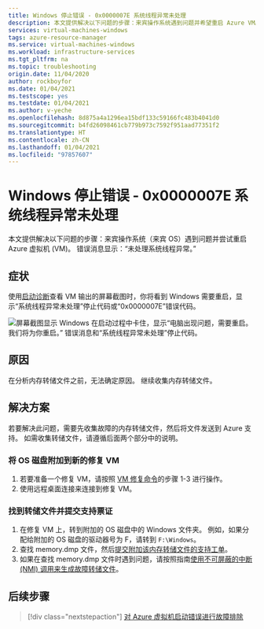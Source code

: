 ```yaml
---
title: Windows 停止错误 - 0x0000007E 系统线程异常未处理
description: 本文提供解决以下问题的步骤：来宾操作系统遇到问题并希望重启 Azure VM。 消息将声明系统线程异常待处理。
services: virtual-machines-windows
tags: azure-resource-manager
ms.service: virtual-machines-windows
ms.workload: infrastructure-services
ms.tgt_pltfrm: na
ms.topic: troubleshooting
origin.date: 11/04/2020
author: rockboyfor
ms.date: 01/04/2021
ms.testscope: yes
ms.testdate: 01/04/2021
ms.author: v-yeche
ms.openlocfilehash: 8d875a4a1296ea15bdf133c59166fc483b4041d0
ms.sourcegitcommit: b4fd26098461cb779b973c7592f951aad77351f2
ms.translationtype: HT
ms.contentlocale: zh-CN
ms.lasthandoff: 01/04/2021
ms.locfileid: "97857607"
---
```

<!--Verified successfully-->
# <a name="windows-stop-error---0x0000007e-system-thread-exception-not-handled"></a>Windows 停止错误 - 0x0000007E 系统线程异常未处理

本文提供解决以下问题的步骤：来宾操作系统（来宾 OS）遇到问题并尝试重启 Azure 虚拟机 (VM)。 错误消息显示：“未处理系统线程异常。”

## <a name="symptoms"></a>症状

使用[启动诊断](./boot-diagnostics.md)查看 VM 输出的屏幕截图时，你将看到 Windows 需要重启，显示“系统线程异常未处理”停止代码或“0x0000007E”错误代码。

![屏幕截图显示 Windows 在启动过程中卡住，显示“电脑出现问题，需要重启。 我们将为你重启。” 错误消息和“系统线程异常未处理”停止代码。](media/windows-stop-error-system-thread-exception-not-handled/windows-stop-error-system-thread-exception-not-handled-1.png)

## <a name="cause"></a>原因

在分析内存转储文件之前，无法确定原因。 继续收集内存转储文件。

## <a name="solution"></a>解决方案

若要解决此问题，需要先收集故障的内存转储文件，然后将文件发送到 Azure 支持。 如需收集转储文件，请遵循后面两个部分中的说明。

### <a name="attach-the-os-disk-to-a-new-repair-vm"></a>将 OS 磁盘附加到新的修复 VM

1. 若要准备一个修复 VM，请按照 [VM 修复命令](./repair-windows-vm-using-azure-virtual-machine-repair-commands.md)的步骤 1-3 进行操作。
1. 使用远程桌面连接来连接到修复 VM。

### <a name="locate-the-dump-file-and-submit-a-support-ticket"></a>找到转储文件并提交支持票证

1. 在修复 VM 上，转到附加的 OS 磁盘中的 Windows 文件夹。 例如，如果分配给附加的 OS 磁盘的驱动器号为 F，请转到 `F:\Windows`。
1. 查找 memory.dmp 文件，然后[提交附加该内存转储文件的支持工单](https://support.azure.cn/support/support-azure/)。
1. 如果在查找 memory.dmp 文件时遇到问题，请按照指南[使用不可屏蔽的中断 (NMI) 调用来生成故障转储文件](https://docs.microsoft.com/windows/client-management/generate-kernel-or-complete-crash-dump)。

<!--Not Available on [NMI calls in Azure Serial Console](./serial-console-windows.md#use-the-serial-console-for-nmi-calls)-->

## <a name="next-steps"></a>后续步骤

> [!div class="nextstepaction"]
> [对 Azure 虚拟机启动错误进行故障排除](./boot-error-troubleshoot.md)

<!-- Update_Description: new article about windows stop error system thread exception not handled -->
<!--NEW.date: 01/04/2021-->